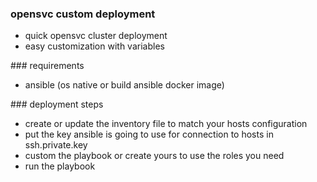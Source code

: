 ### opensvc custom deployment 

- quick opensvc cluster deployment
- easy customization with variables

### requirements

- ansible (os native or build ansible docker image)

### deployment steps 

- create or update the inventory file to match your hosts configuration
- put the key ansible is going to use for connection to hosts in ssh.private.key
- custom the playbook or create yours to use the roles you need
- run the playbook
